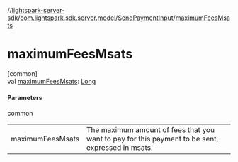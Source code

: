 //[lightspark-server-sdk](../../../index.md)/[com.lightspark.sdk.server.model](../index.md)/[SendPaymentInput](index.md)/[maximumFeesMsats](maximum-fees-msats.md)

# maximumFeesMsats

[common]\
val [maximumFeesMsats](maximum-fees-msats.md): [Long](https://kotlinlang.org/api/latest/jvm/stdlib/kotlin/-long/index.html)

#### Parameters

common

| | |
|---|---|
| maximumFeesMsats | The maximum amount of fees that you want to pay for this payment to be sent, expressed in msats. |
